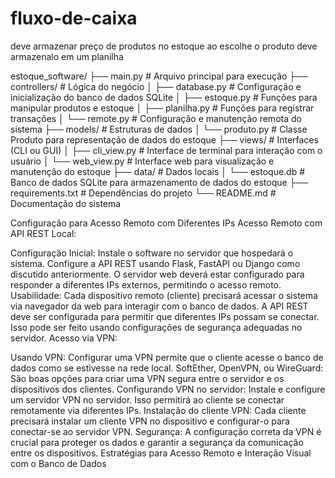# fluxo-de-caixa



deve armazenar preço de produtos no estoque ao escolhe o produto deve armazenalo em um planilha 







estoque_software/
├── main.py             # Arquivo principal para execução
├── controllers/        # Lógica do negócio
│   ├── database.py     # Configuração e inicialização do banco de dados SQLite
│   ├── estoque.py      # Funções para manipular produtos e estoque
│   ├── planilha.py     # Funções para registrar transações
│   └── remote.py       # Configuração e manutenção remota do sistema
├── models/             # Estruturas de dados
│   └── produto.py      # Classe Produto para representação de dados do estoque
├── views/              # Interfaces (CLI ou GUI)
│   ├── cli_view.py     # Interface de terminal para interação com o usuário
│   └── web_view.py     # Interface web para visualização e manutenção do estoque
├── data/               # Dados locais
│   └── estoque.db      # Banco de dados SQLite para armazenamento de dados do estoque
├── requirements.txt    # Dependências do projeto
└── README.md           # Documentação do sistema

Configuração para Acesso Remoto com Diferentes IPs
Acesso Remoto com API REST Local:

Configuração Inicial:
Instale o software no servidor que hospedará o sistema.
Configure a API REST usando Flask, FastAPI ou Django como discutido anteriormente.
O servidor web deverá estar configurado para responder a diferentes IPs externos, permitindo o acesso remoto.
Usabilidade:
Cada dispositivo remoto (cliente) precisará acessar o sistema via navegador da web para interagir com o banco de dados.
A API REST deve ser configurada para permitir que diferentes IPs possam se conectar. Isso pode ser feito usando configurações de segurança adequadas no servidor.
Acesso via VPN:

Usando VPN: Configurar uma VPN permite que o cliente acesse o banco de dados como se estivesse na rede local.
SoftEther, OpenVPN, ou WireGuard: São boas opções para criar uma VPN segura entre o servidor e os dispositivos dos clientes.
Configurando VPN no servidor: Instale e configure um servidor VPN no servidor. Isso permitirá ao cliente se conectar remotamente via diferentes IPs.
Instalação do cliente VPN: Cada cliente precisará instalar um cliente VPN no dispositivo e configurar-o para conectar-se ao servidor VPN.
Segurança: A configuração correta da VPN é crucial para proteger os dados e garantir a segurança da comunicação entre os dispositivos.
Estratégias para Acesso Remoto e Interação Visual com o Banco de Dados